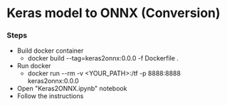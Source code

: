 # Keras model to ONNX (Conversion)

### Steps

* Build docker container
   * docker build --tag=keras2onnx:0.0.0 -f Dockerfile .
* Run docker
  * docker run --rm -v <YOUR_PATH>:/tf -p 8888:8888 keras2onnx:0.0.0
* Open "Keras2ONNX.ipynb" notebook
* Follow the instructions